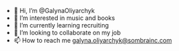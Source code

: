 - 👋 Hi, I’m @GalynaOliyarchyk
- 👀 I’m interested in music and books
- 🌱 I’m currently learning recruiting
- 💞️ I’m looking to collaborate on my job
- 📫 How to reach me galyna.oliyarchyk@sombrainc.com

<!---
GalynaOliyarchyk/GalynaOliyarchyk is a ✨ special ✨ repository because its `README.md` (this file) appears on your GitHub profile.
You can click the Preview link to take a look at your changes.
--->
